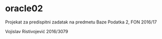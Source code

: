 # oracle02

Projekat za predispitni zadatak na predmetu Baze Podatka 2, FON 2016/17

Vojislav Ristivojević 2016/3079
